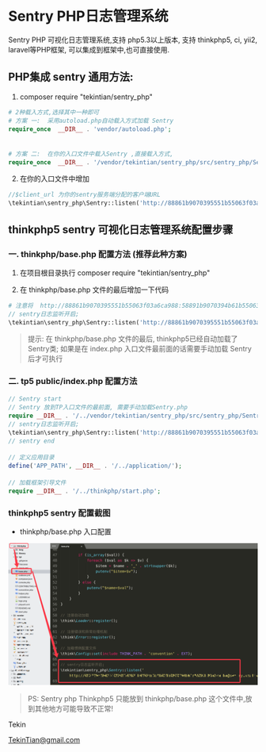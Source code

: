 

# Sentry PHP日志管理系统



Sentry  PHP 可视化日志管理系统,支持 php5.3以上版本, 支持 thinkphp5, ci,  yii2, laravel等PHP框架, 可以集成到框架中,也可直接使用.



## PHP集成 sentry 通用方法:

1. composer require "tekintian/sentry_php"

~~~php
# 2种载入方式,选择其中一种即可
# 方案 一:  采用autoload.php自动载入方式加载 Sentry 
require_once  __DIR__ . 'vendor/autoload.php';


# 方案 二:  在你的入口文件中载入Sentry ,直接载入方式, 
require_once  __DIR__ . '/vendor/tekintian/sentry_php/src/sentry_php/Sentry.php';

~~~

2. 在你的入口文件中增加
~~~php
//$client_url 为你的sentry服务端分配的客户端URL
\tekintian\sentry_php\Sentry::listen('http://88861b9070395551b55063f03a6ca988:58891b9070394b61b55063f03a6ca123@sentry.yunnan.ws/1');
~~~



## thinkphp5 sentry 可视化日志管理系统配置步骤

### 一. thinkphp/base.php 配置方法 (推荐此种方案)

1. 在项目根目录执行   composer require "tekintian/sentry_php"


2. 在 thinkphp/base.php 文件的最后增加一下代码

~~~php
# 注意将  http://88861b9070395551b55063f03a6ca988:58891b9070394b61b55063f03a6ca123@sentry.yunnan.ws/1 换成你自己的 sentry 服务端分配的URL即可
// sentry日志监听开启;
\tekintian\sentry_php\Sentry::listen('http://88861b9070395551b55063f03a6ca988:58891b9070394b61b55063f03a6ca123@sentry.yunnan.ws/1');

~~~



> 提示:   在 thinkphp/base.php 文件的最后, thinkphp5已经自动加载了 Sentry类; 如果是在 index.php 入口文件最前面的话需要手动加载 Sentry 后才可执行
>
>

### 二. tp5  public/index.php 配置方法

~~~php
// Sentry start
// Sentry 放到TP入口文件的最前面, 需要手动加载Sentry.php
require __DIR__ . '/../vendor/tekintian/sentry_php/src/sentry_php/Sentry.php';
// sentry日志监听开启;
\tekintian\sentry_php\Sentry::listen('http://88861b9070395551b55063f03a6ca988:58891b9070394b61b55063f03a6ca123@sentry.yunnan.ws/1');
// sentry end

// 定义应用目录
define('APP_PATH', __DIR__ . '/../application/');

// 加载框架引导文件
require __DIR__ . '/../thinkphp/start.php';

~~~





### thinkphp5 sentry 配置截图



- thinkphp/base.php 入口配置

![thinkphp5 入口配置](tp5_base.png)



> PS: Sentry php  Thinkphp5 只能放到 thinkphp/base.php 这个文件中,放到其他地方可能导致不正常!



Tekin

TekinTian@gmail.com
